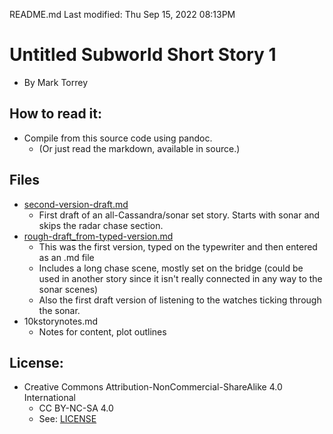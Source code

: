README.md
Last modified: Thu Sep 15, 2022  08:13PM

# Untitled Subworld Short Story 1 
* By Mark Torrey


## How to read it:
* Compile from this source code using pandoc.
	* (Or just read the markdown, available in source.) 

## Files
* [second-version-draft.md](./second-version-draft.md)
	* First draft of an all-Cassandra/sonar set story. Starts with sonar and skips the radar chase section. 
* [rough-draft_from-typed-version.md](./rough-draft_from-typed-version.md)
	* This was the first version, typed on the typewriter and then entered as an .md file
	* Includes a long chase scene, mostly set on the bridge (could be used in another story since it isn't really connected in any way to the sonar scenes)
	* Also the first draft version of listening to the watches ticking through the sonar.
* 10kstorynotes.md
	* Notes for content, plot outlines 

## License:
* Creative Commons Attribution-NonCommercial-ShareAlike 4.0 International
	* CC BY-NC-SA 4.0
	* See: [LICENSE](./LICENSE)


